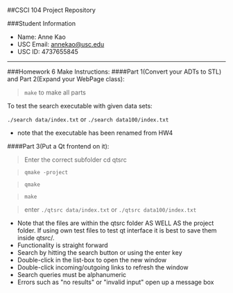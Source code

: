 ##CSCI 104 Project Repository

###Student Information
  + Name: Anne Kao
  + USC Email: annekao@usc.edu
  + USC ID: 4737655845
  
***

###Homework 6 Make Instructions:
####Part 1(Convert your ADTs to STL) and Part 2(Expand your WebPage class):

>`make` to make all parts

To test the search executable with given data sets:

`./search data/index.txt` or `./search data100/index.txt`

+ note that the executable has been renamed from HW4

####Part 3(Put a Qt frontend on it):

>Enter the correct subfolder cd qtsrc

>`qmake -project`

>`qmake`

>`make`

>enter `./qtsrc data/index.txt` or `./qtsrc data100/index.txt`

+ Note that the files are within the qtsrc folder AS WELL AS the project folder.  If using own test files to test qt interface it is best to save them inside qtsrc/.
+ Functionality is straight forward
+ Search by hitting the search button or using the enter key
+ Double-click in the list-box to open the new window
+ Double-click incoming/outgoing links to refresh the window
+ Search queries must be alphanumeric
+ Errors such as "no results" or "invalid input" open up a message box
